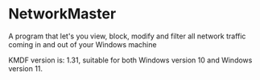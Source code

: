 # NetworkMaster
A program that let's you view, block, modify and filter all network traffic coming in and out of your Windows machine

KMDF version is: 1.31, suitable for both Windows version 10 and Windows version 11.

